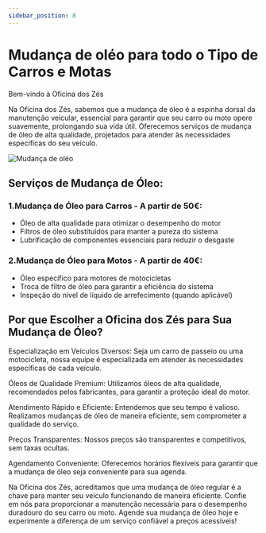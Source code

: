```yaml
---
sidebar_position: 8
---
```



# Mudança de oléo para todo o Tipo de Carros e Motas
Bem-vindo à Oficina dos Zés

Na Oficina dos Zés, sabemos que a mudança de óleo é a espinha dorsal da manutenção veicular, essencial para garantir que seu carro ou moto opere suavemente, prolongando sua vida útil. Oferecemos serviços de mudança de óleo de alta qualidade, projetados para atender às necessidades específicas do seu veículo.

![Mudança de oléo](image-1.png)

## Serviços de Mudança de Óleo:

### 1.Mudança de Óleo para Carros - A partir de 50€:

- Óleo de alta qualidade para otimizar o desempenho do motor
- Filtros de óleo substituídos para manter a pureza do sistema
- Lubrificação de componentes essenciais para reduzir o desgaste

### 2.Mudança de Óleo para Motos - A partir de 40€:

- Óleo específico para motores de motocicletas
- Troca de filtro de óleo para garantir a eficiência do sistema
- Inspeção do nível de líquido de arrefecimento (quando aplicável)

## Por que Escolher a Oficina dos Zés para Sua Mudança de Óleo?

Especialização em Veículos Diversos: Seja um carro de passeio ou uma motocicleta, nossa equipe é especializada em atender às necessidades específicas de cada veículo.

Óleos de Qualidade Premium: Utilizamos óleos de alta qualidade, recomendados pelos fabricantes, para garantir a proteção ideal do motor.

Atendimento Rápido e Eficiente: Entendemos que seu tempo é valioso. Realizamos mudanças de óleo de maneira eficiente, sem comprometer a qualidade do serviço.

Preços Transparentes: Nossos preços são transparentes e competitivos, sem taxas ocultas.

Agendamento Conveniente: Oferecemos horários flexíveis para garantir que a mudança de óleo seja conveniente para sua agenda.

Na Oficina dos Zés, acreditamos que uma mudança de óleo regular é a chave para manter seu veículo funcionando de maneira eficiente. Confie em nós para proporcionar a manutenção necessária para o desempenho duradouro do seu carro ou moto. Agende sua mudança de óleo hoje e experimente a diferença de um serviço confiável a preços acessíveis!